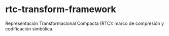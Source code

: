 # rtc-transform-framework
Representación Transformacional Compacta (RTC): marco de compresión y codificación simbólica.
